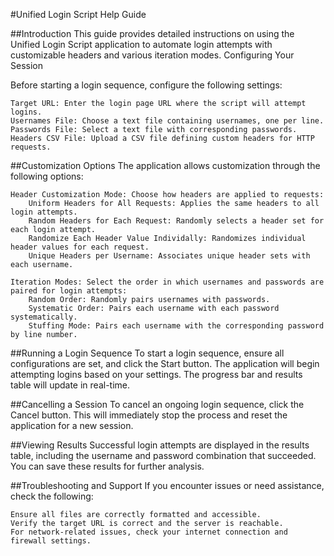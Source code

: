 #Unified Login Script Help Guide

##Introduction
This guide provides detailed instructions on using the Unified Login Script application to automate login attempts with customizable headers and various iteration modes.
Configuring Your Session

Before starting a login sequence, configure the following settings:

    Target URL: Enter the login page URL where the script will attempt logins.
    Usernames File: Choose a text file containing usernames, one per line.
    Passwords File: Select a text file with corresponding passwords.
    Headers CSV File: Upload a CSV file defining custom headers for HTTP requests.

##Customization Options
The application allows customization through the following options:

    Header Customization Mode: Choose how headers are applied to requests:
        Uniform Headers for All Requests: Applies the same headers to all login attempts.
        Random Headers for Each Request: Randomly selects a header set for each login attempt.
        Randomize Each Header Value Individally: Randomizes individual header values for each request.
        Unique Headers per Username: Associates unique header sets with each username.

    Iteration Modes: Select the order in which usernames and passwords are paired for login attempts:
        Random Order: Randomly pairs usernames with passwords.
        Systematic Order: Pairs each username with each password systematically.
        Stuffing Mode: Pairs each username with the corresponding password by line number.

##Running a Login Sequence
To start a login sequence, ensure all configurations are set, and click the Start button. The application will begin attempting logins based on your settings. The progress bar and results table will update in real-time.


##Cancelling a Session
To cancel an ongoing login sequence, click the Cancel button. This will immediately stop the process and reset the application for a new session.


##Viewing Results
Successful login attempts are displayed in the results table, including the username and password combination that succeeded. You can save these results for further analysis.

##Troubleshooting and Support
If you encounter issues or need assistance, check the following:

    Ensure all files are correctly formatted and accessible.
    Verify the target URL is correct and the server is reachable.
    For network-related issues, check your internet connection and firewall settings.
